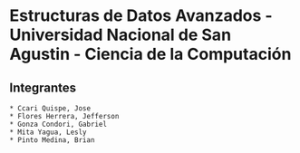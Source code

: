 # Estructuras de Datos Avanzados - Universidad Nacional de San Agustin  - Ciencia de la Computación

## Integrantes
```
* Ccari Quispe, Jose
* Flores Herrera, Jefferson
* Gonza Condori, Gabriel
* Mita Yagua, Lesly
* Pinto Medina, Brian
```

